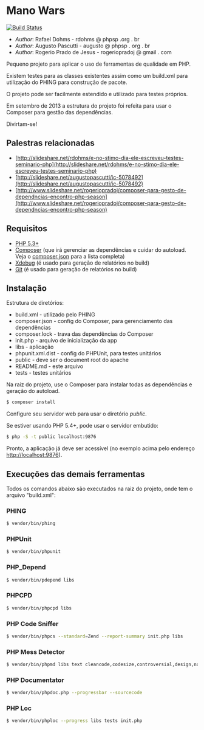 # Mano Wars

[![Build Status](https://travis-ci.org/rogeriopradoj/ManoWars.png?branch=master)](https://travis-ci.org/rogeriopradoj/ManoWars)

- *Author*: Rafael Dohms - rdohms @ phpsp .org . br
- *Author*: Augusto Pascutti - augusto @ phpsp . org . br
- *Author*: Rogerio Prado de Jesus - rogeriopradoj @ gmail . com

Pequeno projeto para aplicar o uso de ferramentas de qualidade em PHP.

Existem testes para as classes existentes assim como um build.xml para utilização do PHING para construção de pacote.

O projeto pode ser facilmente estendido e utilizado para testes próprios.

Em setembro de 2013 a estrutura do projeto foi refeita para usar o Composer para gestão das dependências.

Divirtam-se!

## Palestras relacionadas

- [http://slideshare.net/rdohms/e-no-stimo-dia-ele-escreveu-testes-seminario-php](http://slideshare.net/rdohms/e-no-stimo-dia-ele-escreveu-testes-seminario-php)
- [http://slideshare.net/augustopascutti/ic-5078492](http://slideshare.net/augustopascutti/ic-5078492)
- [http://www.slideshare.net/rogeriopradoj/composer-para-gesto-de-dependncias-encontro-php-season](http://www.slideshare.net/rogeriopradoj/composer-para-gesto-de-dependncias-encontro-php-season)

## Requisitos

- [PHP 5.3+](http://php.net/)
- [Composer](http://getcomposer.org/) (que irá gerenciar as dependências e cuidar do autoload. Veja o [composer.json](https://github.com/rogeriopradoj/ManoWars/blob/master/composer.json) para a lista completa)
- [Xdebug](http://xdebug.org/) (é usado para geração de relatórios no build)
- [Git](http://git-scm.com/) (é usado para geração de relatórios no build)

## Instalação

Estrutura de diretórios:

* build.xml - utilizado pelo PHING
* composer.json - config do Composer, para gerenciamento das dependências
* composer.lock - trava das dependências do Composer
* init.php - arquivo de inicialização da app
* libs - aplicação
* phpunit.xml.dist - config do PHPUnit, para testes unitários
* public - deve ser o document root do apache
* README.md - este arquivo
* tests - testes unitários

Na raiz do projeto, use o Composer para instalar todas as dependências e geração do autoload.

```bash
$ composer install
```

Configure seu servidor web para usar o diretório *public*.

Se estiver usando PHP 5.4+, pode usar o servidor embutido:

```bash
$ php -S -t public localhost:9876
```

Pronto, a aplicação já deve ser acessível (no exemplo acima pelo endereço [http://localhost:9876](http://localhost:9876)).

## Execuções das demais ferramentas

Todos os comandos abaixo são executados na raiz do projeto, onde tem o arquivo "build.xml":

### PHING

```bash
$ vendor/bin/phing
```

### PHPUnit

```bash
$ vendor/bin/phpunit
```

### PHP_Depend

```bash
$ vendor/bin/pdepend libs
```

### PHPCPD

```bash
$ vendor/bin/phpcpd libs
```

### PHP Code Sniffer

```bash
$ vendor/bin/phpcs --standard=Zend --report-summary init.php libs
```

### PHP Mess Detector

```bash
$ vendor/bin/phpmd libs text cleancode,codesize,controversial,design,naming,unusedcode
```

### PHP Documentator

```bash
$ vendor/bin/phpdoc.php --progressbar --sourcecode
```

### PHP Loc

```bash
$ vendor/bin/phploc --progress libs tests init.php
```
